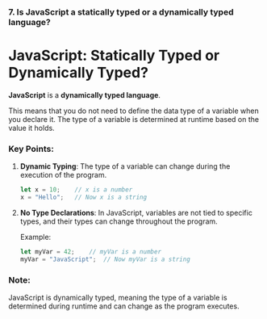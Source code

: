 ### 7. **Is JavaScript a statically typed or a dynamically typed language?**


# JavaScript: Statically Typed or Dynamically Typed?

**JavaScript** is a **dynamically typed language**. 

This means that you do not need to define the data type of a variable when you declare it. The type of a variable is determined at runtime based on the value it holds.

### Key Points:
1. **Dynamic Typing**: The type of a variable can change during the execution of the program.
   ```javascript
   let x = 10;    // x is a number
   x = "Hello";   // Now x is a string
   ```

2. **No Type Declarations**: In JavaScript, variables are not tied to specific types, and their types can change throughout the program.

   Example:
   ```javascript
   let myVar = 42;    // myVar is a number
   myVar = "JavaScript";  // Now myVar is a string
   ```

### Note:
JavaScript is dynamically typed, meaning the type of a variable is determined during runtime and can change as the program executes.
